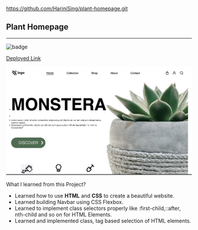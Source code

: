https://github.com/HariniSing/plant-homepage.git


**Plant Homepage**
--------------------------------------
-----------------------------------------
![badge](https://img.shields.io/badge/Project-6-green)   

[Deployed Link](https://plant-homepage-by-hs.netlify.app/)


<img src="./photos/plantHomepage.png">

What I learned from this Project?

- Learned how to use **HTML** and **CSS** to create a beautiful website.
- Learned building Navbar using CSS Flexbox.
- Learned to implement class selectors properly like :first-child,::after, nth-child and so on for HTML Elements.
- Learned and implemented class, tag based selection of HTML elements.

